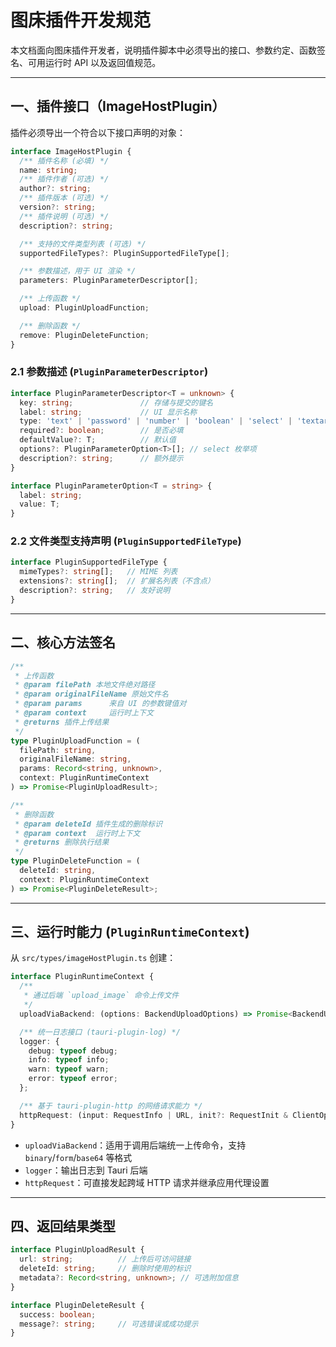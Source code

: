 # 图床插件开发规范

本文档面向图床插件开发者，说明插件脚本中必须导出的接口、参数约定、函数签名、可用运行时 API 以及返回值规范。

---

## 一、插件接口（ImageHostPlugin）

插件必须导出一个符合以下接口声明的对象：

```ts
interface ImageHostPlugin {
  /** 插件名称 (必填) */
  name: string;
  /** 插件作者 (可选) */
  author?: string;
  /** 插件版本 (可选) */
  version?: string;
  /** 插件说明 (可选) */
  description?: string;

  /** 支持的文件类型列表 (可选) */
  supportedFileTypes?: PluginSupportedFileType[];

  /** 参数描述，用于 UI 渲染 */
  parameters: PluginParameterDescriptor[];

  /** 上传函数 */
  upload: PluginUploadFunction;

  /** 删除函数 */
  remove: PluginDeleteFunction;
}
```

### 2.1 参数描述 (`PluginParameterDescriptor`)

```ts
interface PluginParameterDescriptor<T = unknown> {
  key: string;               // 存储与提交的键名
  label: string;             // UI 显示名称
  type: 'text' | 'password' | 'number' | 'boolean' | 'select' | 'textarea';
  required?: boolean;        // 是否必填
  defaultValue?: T;          // 默认值
  options?: PluginParameterOption<T>[]; // select 枚举项
  description?: string;      // 额外提示
}

interface PluginParameterOption<T = string> {
  label: string;
  value: T;
}
```

### 2.2 文件类型支持声明 (`PluginSupportedFileType`)

```ts
interface PluginSupportedFileType {
  mimeTypes?: string[];   // MIME 列表
  extensions?: string[];  // 扩展名列表（不含点）
  description?: string;   // 友好说明
}
```

---

## 二、核心方法签名

```ts
/**
 * 上传函数
 * @param filePath 本地文件绝对路径
 * @param originalFileName 原始文件名
 * @param params      来自 UI 的参数键值对
 * @param context     运行时上下文
 * @returns 插件上传结果
 */
type PluginUploadFunction = (
  filePath: string,
  originalFileName: string,
  params: Record<string, unknown>,
  context: PluginRuntimeContext
) => Promise<PluginUploadResult>;

/**
 * 删除函数
 * @param deleteId 插件生成的删除标识
 * @param context  运行时上下文
 * @returns 删除执行结果
 */
type PluginDeleteFunction = (
  deleteId: string,
  context: PluginRuntimeContext
) => Promise<PluginDeleteResult>;
```

---

## 三、运行时能力 (`PluginRuntimeContext`)

从 `src/types/imageHostPlugin.ts` 创建：

```ts
interface PluginRuntimeContext {
  /**
   * 通过后端 `upload_image` 命令上传文件
   */
  uploadViaBackend: (options: BackendUploadOptions) => Promise<BackendUploadResponse>;

  /** 统一日志接口 (tauri-plugin-log) */
  logger: {
    debug: typeof debug;
    info: typeof info;
    warn: typeof warn;
    error: typeof error;
  };

  /** 基于 tauri-plugin-http 的网络请求能力 */
  httpRequest: (input: RequestInfo | URL, init?: RequestInit & ClientOptions) => Promise<Response>;
}
```

- `uploadViaBackend`：适用于调用后端统一上传命令，支持 `binary`/`form`/`base64` 等格式
- `logger`：输出日志到 Tauri 后端
- `httpRequest`：可直接发起跨域 HTTP 请求并继承应用代理设置

---

## 四、返回结果类型

```ts
interface PluginUploadResult {
  url: string;          // 上传后可访问链接
  deleteId: string;     // 删除时使用的标识
  metadata?: Record<string, unknown>; // 可选附加信息
}

interface PluginDeleteResult {
  success: boolean;
  message?: string;     // 可选错误或成功提示
}
```